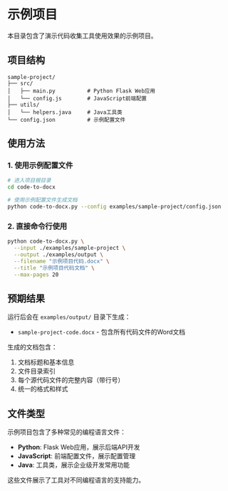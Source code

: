 # 示例项目

本目录包含了演示代码收集工具使用效果的示例项目。

## 项目结构

```
sample-project/
├── src/
│   ├── main.py          # Python Flask Web应用
│   └── config.js        # JavaScript前端配置
├── utils/
│   └── helpers.java     # Java工具类
└── config.json          # 示例配置文件
```

## 使用方法

### 1. 使用示例配置文件

```bash
# 进入项目根目录
cd code-to-docx

# 使用示例配置文件生成文档
python code-to-docx.py --config examples/sample-project/config.json
```

### 2. 直接命令行使用

```bash
python code-to-docx.py \
  --input ./examples/sample-project \
  --output ./examples/output \
  --filename "示例项目代码.docx" \
  --title "示例项目代码文档" \
  --max-pages 20
```

## 预期结果

运行后会在 `examples/output/` 目录下生成：
- `sample-project-code.docx` - 包含所有代码文件的Word文档

生成的文档包含：
1. 文档标题和基本信息
2. 文件目录索引
3. 每个源代码文件的完整内容（带行号）
4. 统一的格式和样式

## 文件类型

示例项目包含了多种常见的编程语言文件：
- **Python**: Flask Web应用，展示后端API开发
- **JavaScript**: 前端配置文件，展示配置管理
- **Java**: 工具类，展示企业级开发常用功能

这些文件展示了工具对不同编程语言的支持能力。